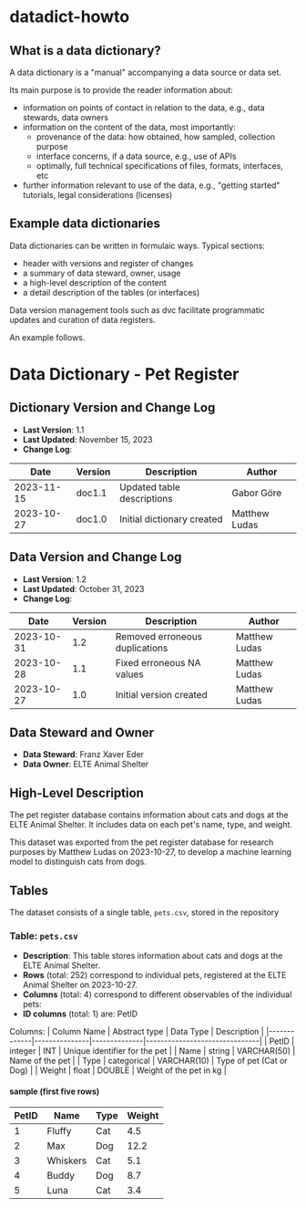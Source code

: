# datadict-howto

## What is a data dictionary?

A data dictionary is a "manual" accompanying a data source or data set.

Its main purpose is to provide the reader information about:

* information on points of contact in relation to the data, e.g., data stewards, data owners
* information on the content of the data, most importantly:
    * provenance of the data: how obtained, how sampled, collection purpose
    * interface concerns, if a data source, e.g., use of APIs
    * optimally, full technical specifications of files, formats, interfaces, etc
* further information relevant to use of the data, e.g., "getting started" tutorials, legal considerations (licenses)

## Example data dictionaries

Data dictionaries can be written in formulaic ways. Typical sections:

* header with versions and register of changes
* a summary of data steward, owner, usage
* a high-level description of the content
* a detail description of the tables (or interfaces)

Data version management tools such as dvc facilitate programmatic updates
and curation of data registers.

An example follows.

# Data Dictionary - Pet Register

## Dictionary Version and Change Log

- **Last Version**: 1.1
- **Last Updated**: November 15, 2023
- **Change Log**:

| Date       | Version | Description                 | Author        |
|------------|---------|-----------------------------|---------------|
| 2023-11-15 | doc1.1  | Updated table descriptions  | Gabor Göre    |
| 2023-10-27 | doc1.0  | Initial dictionary created  | Matthew Ludas |

## Data Version and Change Log

- **Last Version**: 1.2
- **Last Updated**: October 31, 2023
- **Change Log**:

| Date       | Version | Description                      | Author        |
|------------|---------|----------------------------------|---------------|
| 2023-10-31 | 1.2     | Removed erroneous duplications   | Matthew Ludas |
| 2023-10-28 | 1.1     | Fixed erroneous NA values        | Matthew Ludas |
| 2023-10-27 | 1.0     | Initial version created          | Matthew Ludas |

## Data Steward and Owner

- **Data Steward**: Franz Xaver Eder
- **Data Owner**: ELTE Animal Shelter

## High-Level Description

The pet register database contains information about cats and dogs at the ELTE Animal Shelter.
It includes data on each pet's name, type, and weight.

This dataset was exported from the pet register database for research purposes
by Matthew Ludas on 2023-10-27, to develop
a machine learning model to distinguish cats from dogs.

## Tables

The dataset consists of a single table, `pets.csv`, stored in the
repository

### Table: `pets.csv`

- **Description**: This table stores information about cats and dogs at the ELTE Animal Shelter.
- **Rows** (total: 252) correspond to individual pets, registered at the ELTE Animal Shelter on 2023-10-27.
- **Columns** (total: 4) correspond to different observables of the individual pets:
- **ID columns** (total: 1) are: PetID

Columns:
| Column Name | Abstract type | Data Type    | Description                   |
|-------------|---------------|--------------|-------------------------------|
| PetID       | integer       | INT          | Unique identifier for the pet |
| Name        | string        | VARCHAR(50)  | Name of the pet               |
| Type        | categorical   | VARCHAR(10)  | Type of pet (Cat or Dog)      |
| Weight      | float         | DOUBLE       | Weight of the pet in kg       |


#### sample (first five rows)

| PetID | Name      | Type  | Weight |
|-------|-----------|-------|--------|
| 1     | Fluffy    | Cat   | 4.5    |
| 2     | Max       | Dog   | 12.2   |
| 3     | Whiskers  | Cat   | 5.1    |
| 4     | Buddy     | Dog   | 8.7    |
| 5     | Luna      | Cat   | 3.4    |
